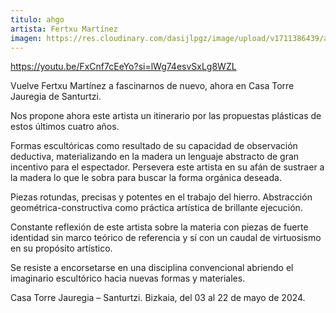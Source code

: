 ```yaml
---
titulo: ahgo
artista: Fertxu Martínez
imagen: https://res.cloudinary.com/dasijlpgz/image/upload/v1711386439/artistas/Fertxu%20Mart%C3%ADnez/ahgo.png
---
```

https://youtu.be/FxCnf7cEeYo?si=lWg74esvSxLg8WZL

Vuelve Fertxu Martínez a fascinarnos de nuevo, ahora en Casa Torre Jauregia de Santurtzi.

Nos propone ahora este artista un itinerario por las propuestas plásticas de estos últimos cuatro años.

Formas escultóricas como resultado de su capacidad de observación deductiva, materializando en la madera un lenguaje abstracto de gran incentivo para el espectador. Persevera este artista en su afán de sustraer a la madera lo que le sobra para buscar la forma orgánica deseada.

Piezas rotundas, precisas y potentes en el trabajo del hierro. Abstracción geométrica-constructiva como práctica artística de brillante ejecución.

Constante reflexión de este artista sobre la materia con piezas de fuerte identidad sin marco teórico de referencia y sí con un caudal de virtuosismo en su propósito artístico.

Se resiste a encorsetarse en una disciplina convencional abriendo el imaginario escultórico hacia nuevas formas y materiales.

Casa Torre Jauregia – Santurtzi. Bizkaia, del 03 al 22 de mayo de 2024.

